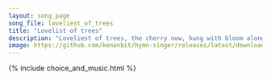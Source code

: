 ```yaml
---
layout: song_page
song_file: loveliest_of_trees
title: "Lovelist of trees"
description: "Loveliest of trees, the cherry now, hung with bloom along the bough, it stands about the woodland ride wearing white for Eastertide.  Now of my threes... english secular 4part musicbyother textbyother spring"
image: https://github.com/kenanbit/hymn-singer/releases/latest/download/loveliest_of_trees-trad.png
---
```


{% include choice_and_music.html %}